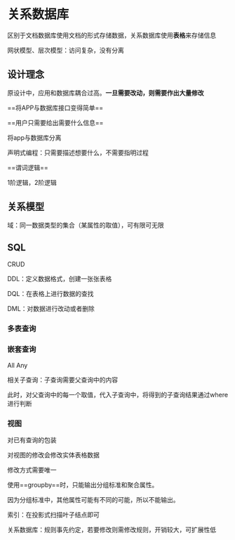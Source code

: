 # 关系数据库

区别于文档数据库使用文档的形式存储数据，关系数据库使用**表格**来存储信息



网状模型、层次模型：访问复杂，没有分离



## 设计理念

原设计中，应用和数据库耦合过高。**一旦需要改动，则需要作出大量修改**

==将APP与数据库接口变得简单==

==用户只需要给出需要什么信息==

将app与数据库分离



声明式编程：只需要描述想要什么，不需要指明过程

==谓词逻辑==

1阶逻辑，2阶逻辑



## 关系模型

域：同一数据类型的集合（某属性的取值），可有限可无限



## SQL



CRUD

DDL：定义数据格式，创建一张张表格

DQL：在表格上进行数据的查找

DML：对数据进行改动或者删除



### 多表查询

### 嵌套查询

All Any

相关子查询：子查询需要父查询中的内容

此时，对父查询中的每一个取值，代入子查询中，将得到的子查询结果通过where进行判断



### 视图

对已有查询的包装

对视图的修改会修改实体表格数据

修改方式需要唯一



使用==groupby==时，只能输出分组标准和聚合属性。

因为分组标准中，其他属性可能有不同的可能，所以不能输出。



索引：在投影式扫描叶子结点即可



关系数据库：规则事先约定，若要修改则需修改规则，开销较大，可扩展性低



